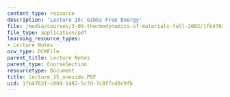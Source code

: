 ```yaml
---
content_type: resource
description: 'Lecture 15: Gibbs Free Energy'
file: /media/courses/3-00-thermodynamics-of-materials-fall-2002/1fb4763fc08414825c7d7c8f7c40c9fb_lecture_15_oneside.PDF
file_type: application/pdf
learning_resource_types:
- Lecture Notes
ocw_type: OCWFile
parent_title: Lecture Notes
parent_type: CourseSection
resourcetype: Document
title: lecture_15_oneside.PDF
uid: 1fb4763f-c084-1482-5c7d-7c8f7c40c9fb
---
```


